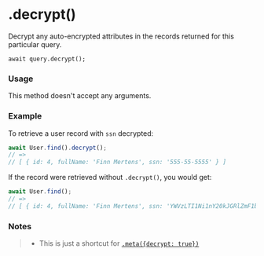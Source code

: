 # .decrypt()

Decrypt any auto-encrypted attributes in the records returned for this particular query.


```usage
await query.decrypt();
```

### Usage

This method doesn't accept any arguments.


### Example
To retrieve a user record with `ssn` decrypted:
```javascript
await User.find().decrypt();
// =>
// [ { id: 4, fullName: 'Finn Mertens', ssn: '555-55-5555' } ]
```
If the record were retrieved without `.decrypt()`, you would get:
```javascript
await User.find();
// =>
// [ { id: 4, fullName: 'Finn Mertens', ssn: 'YWVzLTI1Ni1nY20kJGRlZmF1bHQ=$F4Du3CAHtmUNk1pn$hMBezK3lwJ2BhOjZ$6as+eXnJDfBS54XVJgmPsg' } ]
```

### Notes
> * This is just a shortcut for [`.meta({decrypt: true})`](https://sailsjs.com/documentation/reference/waterline-orm/queries/meta)

<docmeta name="displayName" value=".decrypt()">
<docmeta name="pageType" value="method">
